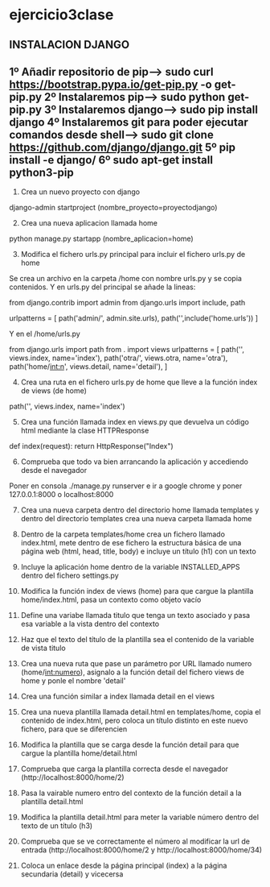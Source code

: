 # ejercicio3clase

INSTALACION DJANGO
------------------

1º Añadir repositorio de pip--> sudo curl https://bootstrap.pypa.io/get-pip.py -o get-pip.py
2º Instalaremos pip--> sudo python get-pip.py
3º Instalaremos django--> sudo pip install django
4º Instalaremos git para poder ejecutar comandos desde shell--> sudo git clone https://github.com/django/django.git
5º pip install -e django/
6º sudo apt-get install python3-pip
-------------------------------------------------------
1. Crea un nuevo proyecto con django

django-admin startproject (nombre_proyecto=proyectodjango)
	
2. Crea una nueva aplicacion llamada home

python manage.py startapp (nombre_aplicacion=home)

3. Modifica el fichero urls.py principal para incluir el fichero urls.py de home

Se crea un archivo en la carpeta /home con nombre urls.py y se copia contenidos. Y en urls.py del principal se añade la lineas:

from django.contrib import admin
from django.urls import include, path

urlpatterns = [
    path('admin/', admin.site.urls),
    path('',include('home.urls'))
] 

Y en el /home/urls.py

from django.urls import path
from . import views
urlpatterns = [
    path('', views.index, name='index'),
    path('otra/', views.otra, name='otra'),
    path('home/<int:n>', views.detail, name='detail'),
]

4. Crea una ruta en el fichero urls.py de home que lleve a la función index de views (de home)

path('', views.index, name='index')


5. Crea una función llamada index en views.py que devuelva un código html mediante la clase HTTPResponse
   
def index(request):
   return HttpResponse("Index")

6. Comprueba que todo va bien arrancando la aplicación y accediendo desde el navegador

Poner en consola ./manage.py runserver e ir a google chrome y poner 127.0.0.1:8000 o localhost:8000

7. Crea una nueva carpeta dentro del directorio home llamada templates y dentro del directorio templates crea una nueva carpeta llamada home
   


8. Dentro de la carpeta templates/home crea un fichero llamado index.html, mete dentro de ese fichero la estructura básica de una página web (html, head, title, body) e incluye un título (h1) con un texto
  


9. Incluye la aplicación home dentro de la variable INSTALLED_APPS dentro del fichero settings.py
  




10. Modifica la función index de views (home) para que cargue la plantilla home/index.html, pasa un contexto como objeto vacío
   

11. Define una variabe llamada titulo que tenga un texto asociado y pasa esa variable a la vista dentro del contexto
   

12. Haz que el texto del título de la plantilla sea el contenido de la variable de vista titulo
   



13. Crea una nueva ruta que pase un parámetro por URL llamado numero (home/<int:numero>), asignalo a la función detail del fichero views de home y ponle el nombre 'detail'
   


14. Crea una función similar a index llamada detail en el views
   

15. Crea una nueva plantilla llamada detail.html en templates/home, copia el contenido de index.html, pero coloca un título distinto en este nuevo fichero, para que se diferencien
   


16. Modifica la plantilla que se carga desde la función detail para que cargue la plantilla home/detail.html
   

17. Comprueba que carga la plantilla correcta desde el navegador (http://localhost:8000/home/2)
   


18. Pasa la vairable numero entro del contexto de la función detail a la plantilla detail.html
   

19. Modifica la plantilla detail.html para meter la variable número dentro del texto de un título (h3) 
   


20. Comprueba que se ve correctamente el número al modificar la url de entrada (http://localhost:8000/home/2 y http://localhost:8000/home/34)
   


21. Coloca un enlace desde la página principal (index) a la página secundaria (detail) y vicecersa



